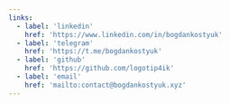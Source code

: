 ```yaml
---
links:
  - label: 'linkedin'
    href: 'https://www.linkedin.com/in/bogdankostyuk'
  - label: 'telegram'
    href: 'https://t.me/bogdankostyuk'
  - label: 'github'
    href: 'https://github.com/logotip4ik'
  - label: 'email'
    href: 'mailto:contact@bogdankostyuk.xyz'
---
```

